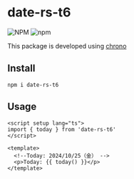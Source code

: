 # date-rs-t6

![NPM](https://img.shields.io/npm/l/date-rs-t6)
![npm](https://img.shields.io/npm/v/date-rs-t6)

This package is developed using [chrono](https://github.com/chronotope/chrono)

## Install

```
npm i date-rs-t6
```

## Usage

```vue
<script setup lang="ts">
import { today } from 'date-rs-t6'
</script>

<template>
  <!--Today: 2024/10/25（金） -->
  <p>Today: {{ today() }}</p>
</template>
```

